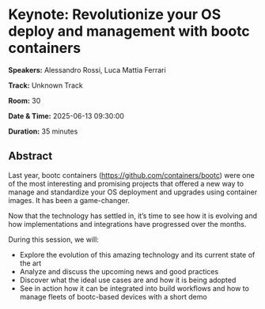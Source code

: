# Keynote: Revolutionize your OS deploy and management with bootc containers

**Speakers:** Alessandro Rossi, Luca Mattia Ferrari
                    
**Track:** Unknown Track
                    
**Room:** 30
                    
**Date & Time:** 2025-06-13 09:30:00
                    
**Duration:** 35 minutes
                    
## Abstract
                    
Last year, bootc containers (https://github.com/containers/bootc) were one of the most interesting and promising projects that offered a new way to manage and standardize your OS deployment and upgrades using container images. It has been a game-changer.

Now that the technology has settled in, it’s time to see how it is evolving and how implementations and integrations have progressed over the months.

During this session, we will:

- Explore the evolution of this amazing technology and its current state of the art
- Analyze and discuss the upcoming news and good practices
- Discover what the ideal use cases are and how it is being adopted
- See in action how it can be integrated into build workflows and how to manage fleets of bootc-based devices with a short demo
